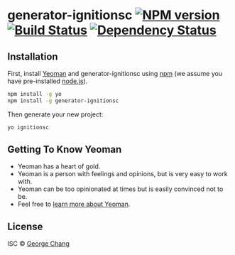 # generator-ignitionsc [![NPM version][npm-image]][npm-url] [![Build Status][travis-image]][travis-url] [![Dependency Status][daviddm-image]][daviddm-url]
> 

## Installation

First, install [Yeoman](http://yeoman.io) and generator-ignitionsc using [npm](https://www.npmjs.com/) (we assume you have pre-installed [node.js](https://nodejs.org/)).

```bash
npm install -g yo
npm install -g generator-ignitionsc
```

Then generate your new project:

```bash
yo ignitionsc
```

## Getting To Know Yeoman

 * Yeoman has a heart of gold.
 * Yeoman is a person with feelings and opinions, but is very easy to work with.
 * Yeoman can be too opinionated at times but is easily convinced not to be.
 * Feel free to [learn more about Yeoman](http://yeoman.io/).

## License

ISC © [George Chang](https://github.com/georgechang)


[npm-image]: https://badge.fury.io/js/generator-ignitionsc.svg
[npm-url]: https://npmjs.org/package/generator-ignitionsc
[travis-image]: https://travis-ci.org/georgechang/generator-ignitionsc.svg?branch=master
[travis-url]: https://travis-ci.org/georgechang/generator-ignitionsc
[daviddm-image]: https://david-dm.org/georgechang/generator-ignitionsc.svg?theme=shields.io
[daviddm-url]: https://david-dm.org/georgechang/generator-ignitionsc
